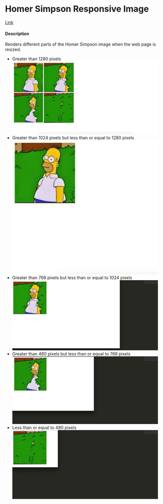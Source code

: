 <h1> Homer Simpson Responsive Image</h1>
<a href="https://ahakone.github.io/responsive"> Link </a>

<h4> Description </h4>
<p>
	Renders different parts of the Homer Simpson image when the web page is resized.
	<ul> 
		<li> 
			Greater than 1280 pixels 
			<img src="readme-imgs/ref1.png" alt="> 1280 px">
		</li>
		<li>
			Greater than 1024 pixels but less than or equal to 1280 pixels
			<img src="readme-imgs/ref2.png" alt="> 1024 px and <= 1280px">
		</li>
		<li>
			Greater than 768 pixels but less than or equal to 1024 pixels
			<img src="readme-imgs/ref3.png" alt=">768 px and <= 1024 px">
		</li>
		<li>
			Greater than 480 pixels but less than or equal to 768 pixels
			<img src="readme-imgs/ref4.png" alt="> 480 px and <= 768 px">
		</li>
		<li>
			Less than or equal to 480 pixels
			<img src="readme-imgs/ref5.png" alt="<= 480 px">
		</li>
	</ul>
</p>